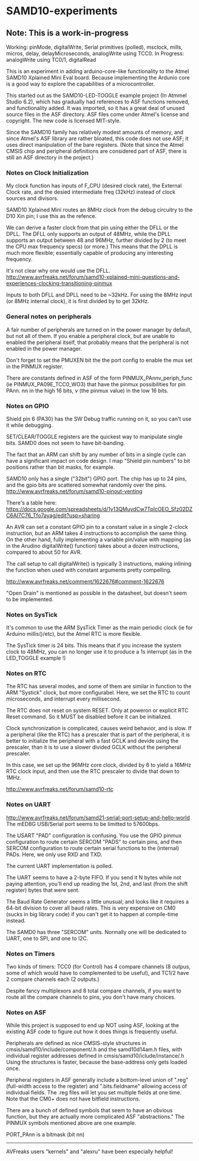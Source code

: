# SAMD10-experiments

## Note: This is a work-in-progress

Working: pinMode, digitalWrite, Serial primitives (polled), msclock, mills, micros, delay, delayMicroseconds, analogWrite using TCC0.
In Progress: analogWrite using TC0/1, digitalRead

This is an experiment in adding arduino-core-like functionality to the Atmel SAMD10 Xplained Mini Eval board.
Because implementing the Ardunio core is a good way to explore the capabilities of a microcontroller.

This started out as the SAMD10-LED-TOGGLE example project (In Atmmel Studio 6.2), which has gradually had references to ASF functions removed, and functionality added.  It was imported, so it has a great deal of unused source files in the ASF directory.  ASF files come under Atmel's license and copyright.  The new code is licensed MIT-style.

Since the SAMD10 family has relatively modest amounts of memory, and since Atmel's ASF library are rather bloated, this code does not use ASF; it uses direct manipulation of the bare registers.  (Note that since the Atmel CMSIS chip and peripheral definitions are considered part of ASF, there is still an ASF directory in the project.)

### Notes on Clock Initialization
My clock function has inputs of F_CPU (desired clock rate), the External Clock rate, and the desied intermediate freq (32kHz) instead of clock sources and divisors.

SAMD10 Xplained Mini routes an 8MHz clock from the debug circuitry to the D10 Xin pin; I use this as the refence.

We can derive a faster clock from that pin using either the DFLL or the DPLL.   The DFLL only supports an output of 48MHz, while the DPLL supports an output between 48 and 96MHz, further divided by 2 (to meet the CPU max frequency specs) (or more.)  This means that the DPLL is much more flexible; essentially capable of producing any interesting frequency.

It's not clear why one would use the DFLL.
http://www.avrfreaks.net/forum/samd10-xplained-mini-questions-and-experiences-clocking-transitioning-pinmux

Inputs to both DFLL and DPLL need to be ~32kHz.  For using the 8MHz input (or 8MHz internal clock), it is first divided by <bignumber> to get 32kHz.

### General notes on peripherals
A fair number of peripherals are turned on in the power manager by default, but not all of them.  If you enable a peripheral clock, but are unable to enabled the peripheral itself, that probably means that the peripheral is not enabled in the power manager.

Don't forget to set the PMUXEN bit the the port config to enable the mux set in the PINMUX register.

There are constants defined in ASF of the form PINMUX_PAnnv_periph_func (ie PINMUX_PA09E_TCC0_WO3) that have the pinmux possibilities for pin PAnn.  nn in the high 16 bits, v (the pinmux value) in the low 16 bits.


### Notes on GPIO
Shield pin 6 (PA30) has the SW Debug traffic running on it, so you can't use it while debugging.

SET/CLEAR/TOGGLE registers are the quickest way to manipulate single bits.  SAMD0 does not seem to have bit-banding.

The fact that an ARM can shift by any number of bits in a single cycle can have a significant impact on code design.  I map "Shield pin numbers" to bit positions rather than bit masks, for example.

SAMD10 only has a single ("32bit") GPIO port.   The chip has up to 24 pins, and the gpio bits are scattered somewhat randomly over the pins.  http://www.avrfreaks.net/forum/samd10-pinout-venting

There's a table here: https://docs.google.com/spreadsheets/d/1y13QMuydCw7TpIcOEO_Sfz02DZC6AI7C76_Tfo7ayag/edit?usp=sharing

An AVR can set a constant GPIO pin to a constant value in a single 2-clock instruction, but an ARM takes 4 instructions to accomplish the same thing.  On the other hand, fully implementing a variable pin/value with mapping (as in the Arudino digitalWrite() function) takes about a dozen instructions, compared to about 50 for AVR. 

The call setup to call digitalWrite() is typically 3 instructions, making inlining the function when used with constant arguments pretty compelling.

http://www.avrfreaks.net/comment/1622676#comment-1622676

"Open Drain" is mentioned as possible in the datasheet, but doesn't seem to be implemented.


### Notes on SysTick
It's common to use the ARM SysTick Timer as the main periodic clock (ie for Arduino millis()/etc), but the Atmel RTC is more flexible.

The SysTick timer is 24 bits.  This means that if you increase the system clock to 48MHz, you can no longer use it to produce a 1s interrupt (as in the LED_TOGGLE example !)


### Notes on RTC
The RTC has several modes, and some of them are similar in function to the ARM "Systick" clock, but more configurabel.  Here, we set the RTC to count microseconds, and interrupt every millisecond.

The RTC does not reset on system RESET.  Only at poweron or explicit RTC Reset command.  So it MUST be disabled before it can be initialized.

Clock synchronization is complicated, causes weird behavior, and is slow.  If a peripheral (like the RTC) has a prescaler that is part of the peripheral, it is better to initialize the peripheral with a fast GCLK and devide using the prescaler, than it is to use a slower divided GCLK without the peripheral prescaler.

In this case, we set up the 96MHz core clock, divided by 6 to yield a 16MHz RTC clock input, and then use the RTC prescaler to divide that down to 1MHz.

http://www.avrfreaks.net/forum/samd10-rtc


### Notes on UART
http://www.avrfreaks.net/forum/samd21-serial-port-setup-and-hello-world
The mEDBG USB/Serial port seems to be limitted to 57600bps.

The USART "PAD" configuration is confusing.  You use the GPIO pinmux configuration to route certain SERCOM "PADS" to certain pins, and then SERCOM configuration to route certain serial functions to the (internal) PADs.  Here, we only use RXD and TXD.

The current UART implementation is polled.

The UART seems to have a 2-byte FIFO.  If you send it N bytes while not paying attention, you'll end up reading the 1st, 2nd, and last (from the shift register) bytes that were sent.

The Baud Rate Generator seems a little unusual, and looks like it requires a 64-bit division to cover all baud rates.  This is very expensive on CM0 (sucks in big library code) if you can't get it to happen at compile-time instead.

The SAMD0 has three "SERCOM" units.  Normally one will be dedicated to UART, one to SPI, and one to I2C.

### Notes on Timers
Two kinds of timers: TCC0 (for Control) has 4 compare channels (8 outpus, some of which would have to complemented to be useful), and TC1/2 have 2 compare channels each (2 outputs.)

Despite fancy multiplexors and 8 total compare channels, if you want to route all the compare channels to pins, you don't have many choices.


### Notes on ASF
While this project is supposed to end up NOT using ASF, looking at the existing ASF code to figure out how it does things is frequently useful.

Peripherals are defined as nice CMSIS-style structures in cmsis/samd10/include/component/<periph>.h and the samd10d14am.h files, with individual register addresses defined in cmsis/samd10/iclude/instance/<periph>.h  Using the structures is faster, because the base-address only gets loaded once.

Peripheral registers in ASF generally include a bottom-level union of ".reg" (full-width access to the register) and ".bits.fieldname" allowing access of individual fields.  The .reg files will let you set multiple fields at one time.
Note that the CM0+ does not have bitfield instructions.

There are a bunch of defined symbols that seem to have an obvious function, but they are actually more complicated ASF "abstractions."  The PINMUX symbols mentioned above are one example.

PORT_PAnn is a bitmask (bit nn)

----

AVFreaks users "kernels" and "alexru" have been especially helpful!
